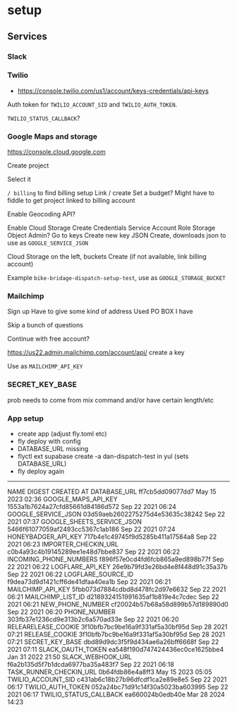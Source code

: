 # setup

## Services

### Slack



### Twilio

* https://console.twilio.com/us1/account/keys-credentials/api-keys

Auth token for `TWILIO_ACCOUNT_SID` and `TWILIO_AUTH_TOKEN`.

`TWILIO_STATUS_CALLBACK`?

### Google Maps and storage

https://console.cloud.google.com

Create project

Select it

`/ billing` to find billing setup
Link / create
Set a budget?
Might have to fiddle to get project linked to billing account

Enable Geocoding API?

Enable Cloud Storage
Create Credentials
Service Account
Role Storage Object Admin?
Go to keys
Create new key
JSON
Create, downloads json to use as `GOOGLE_SERVICE_JSON`

Cloud Storage on the left, buckets
Create (if not available, link billing account)

Example `bike-bridage-dispatch-setup-test`, use as `GOOGLE_STORAGE_BUCKET`

### Mailchimp

Sign up
Have to give some kind of address
Used PO BOX I have

Skip a bunch of questions

Continue with free account?

https://us22.admin.mailchimp.com/account/api/
create a key

Use as `MAILCHIMP_API_KEY`

### SECRET_KEY_BASE

prob needs to come from mix command and/or have certain length/etc

### App setup

* create app (adjust fly.toml etc)
* fly deploy with config
* DATABASE_URL missing
* flyctl ext supabase create -a dan-dispatch-test in yul (sets DATABASE_URL)
* fly deploy again


----


NAME                      	DIGEST                          	CREATED AT
DATABASE_URL              	ff7cb5dd09077dd7                	May 15 2023 02:36
GOOGLE_MAPS_API_KEY       	1553a1b7624a27cfd85661d84186d572	Sep 22 2021 06:24
GOOGLE_SERVICE_JSON       	03d59aeb2602275275d4e53635c38242	Sep 22 2021 07:37
GOOGLE_SHEETS_SERVICE_JSON	5466f61077059af2493cc5367c1ab186	Sep 22 2021 07:24
HONEYBADGER_API_KEY       	717b4e1c49745f9d5285b411a17584a8	Sep 22 2021 06:23
IMPORTER_CHECKIN_URL      	c0b4a93c4b19145289ee1e48d7bbe837	Sep 22 2021 06:22
INCOMING_PHONE_NUMBERS    	f896f57e0cd4fd6fcb865a9ed898b77f	Sep 22 2021 06:22
LOGFLARE_API_KEY          	26e9b79fd3e26bd4e8f448d91c35a37b	Sep 22 2021 06:22
LOGFLARE_SOURCE_ID        	f9dea73d9d1421cff6de41dfaa40ea1b	Sep 22 2021 06:21
MAILCHIMP_API_KEY         	5fbb073d7884cdbd8d478fc2d97e6632	Sep 22 2021 06:21
MAILCHIMP_LIST_ID         	d2189324151991635af1b819e4c7cdec	Sep 22 2021 06:21
NEW_PHONE_NUMBER          	cf20024b57b68a58d899b57d189890d0	Sep 22 2021 06:20
PHONE_NUMBER              	303fb37e1236cd9e313b2c6a570ad33e	Sep 22 2021 06:20
RELEARELEASE_COOKIE       	3f10bfb7bc9be16a9f331af5a30bf95d	Sep 28 2021 07:21
RELEASE_COOKIE            	3f10bfb7bc9be16a9f331af5a30bf95d	Sep 28 2021 07:21
SECRET_KEY_BASE           	dbd89d9dc3f5f9d434ae6a26bff6668f	Sep 22 2021 07:11
SLACK_OAUTH_TOKEN         	ea548f190d747424436ec0ce1625bbe4	Jan 31 2022 21:50
SLACK_WEBHOOK_URL         	f6a2b135d5f7b1dcda6977ba35a483f7	Sep 22 2021 06:18
TASK_RUNNER_CHECKIN_URL   	0b64fdb86e4a8ff3                	May 15 2023 05:05
TWILIO_ACCOUNT_SID        	c431ab6c18b27b96dfcdf1ca2e89e8e5	Sep 22 2021 06:17
TWILIO_AUTH_TOKEN         	052a24bc71d91c14f30a5023ba603995	Sep 22 2021 06:17
TWILIO_STATUS_CALLBACK    	ea660024b0edb40e                	Mar 28 2024 14:23
